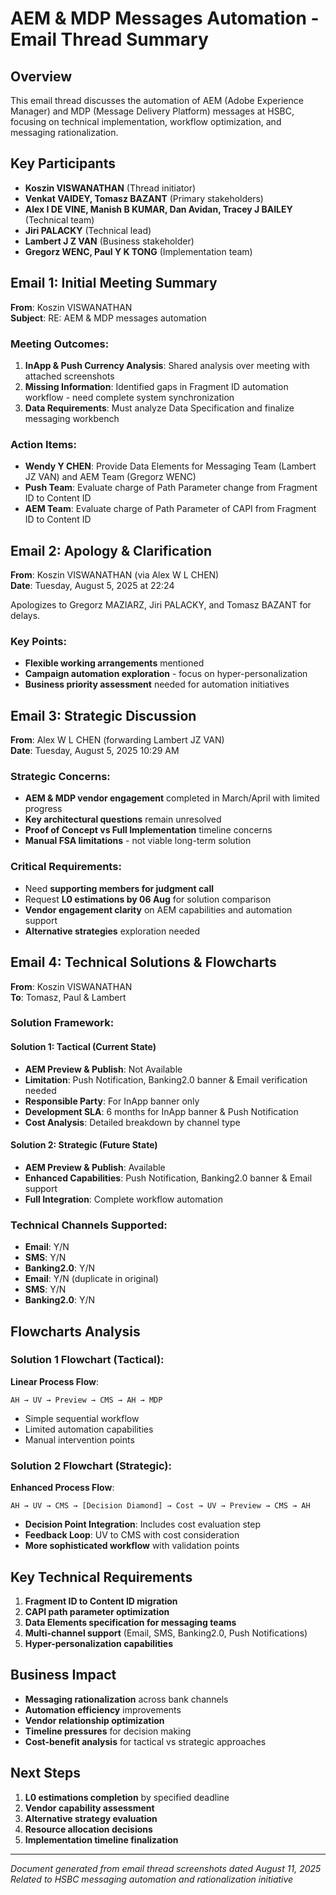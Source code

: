 # AEM & MDP Messages Automation - Email Thread Summary

## Overview
This email thread discusses the automation of AEM (Adobe Experience Manager) and MDP (Message Delivery Platform) messages at HSBC, focusing on technical implementation, workflow optimization, and messaging rationalization.

## Key Participants
- **Koszin VISWANATHAN** (Thread initiator)
- **Venkat VAIDEY, Tomasz BAZANT** (Primary stakeholders) 
- **Alex I DE VINE, Manish B KUMAR, Dan Avidan, Tracey J BAILEY** (Technical team)
- **Jiri PALACKY** (Technical lead)
- **Lambert J Z VAN** (Business stakeholder)
- **Gregorz WENC, Paul Y K TONG** (Implementation team)

## Email 1: Initial Meeting Summary
**From**: Koszin VISWANATHAN  
**Subject**: RE: AEM & MDP messages automation

### Meeting Outcomes:
1. **InApp & Push Currency Analysis**: Shared analysis over meeting with attached screenshots
2. **Missing Information**: Identified gaps in Fragment ID automation workflow - need complete system synchronization
3. **Data Requirements**: Must analyze Data Specification and finalize messaging workbench

### Action Items:
- **Wendy Y CHEN**: Provide Data Elements for Messaging Team (Lambert JZ VAN) and AEM Team (Gregorz WENC)
- **Push Team**: Evaluate charge of Path Parameter change from Fragment ID to Content ID
- **AEM Team**: Evaluate charge of Path Parameter of CAPI from Fragment ID to Content ID

## Email 2: Apology & Clarification
**From**: Koszin VISWANATHAN (via Alex W L CHEN)  
**Date**: Tuesday, August 5, 2025 at 22:24

Apologizes to Gregorz MAZIARZ, Jiri PALACKY, and Tomasz BAZANT for delays.

### Key Points:
- **Flexible working arrangements** mentioned
- **Campaign automation exploration** - focus on hyper-personalization
- **Business priority assessment** needed for automation initiatives

## Email 3: Strategic Discussion
**From**: Alex W L CHEN (forwarding Lambert JZ VAN)  
**Date**: Tuesday, August 5, 2025 10:29 AM

### Strategic Concerns:
- **AEM & MDP vendor engagement** completed in March/April with limited progress
- **Key architectural questions** remain unresolved
- **Proof of Concept vs Full Implementation** timeline concerns
- **Manual FSA limitations** - not viable long-term solution

### Critical Requirements:
- Need **supporting members for judgment call**
- Request **L0 estimations by 06 Aug** for solution comparison
- **Vendor engagement clarity** on AEM capabilities and automation support
- **Alternative strategies** exploration needed

## Email 4: Technical Solutions & Flowcharts
**From**: Koszin VISWANATHAN  
**To**: Tomasz, Paul & Lambert

### Solution Framework:

#### **Solution 1: Tactical (Current State)**
- **AEM Preview & Publish**: Not Available
- **Limitation**: Push Notification, Banking2.0 banner & Email verification needed
- **Responsible Party**: For InApp banner only
- **Development SLA**: 6 months for InApp banner & Push Notification
- **Cost Analysis**: Detailed breakdown by channel type

#### **Solution 2: Strategic (Future State)**  
- **AEM Preview & Publish**: Available
- **Enhanced Capabilities**: Push Notification, Banking2.0 banner & Email support
- **Full Integration**: Complete workflow automation

### Technical Channels Supported:
- **Email**: Y/N
- **SMS**: Y/N  
- **Banking2.0**: Y/N
- **Email**: Y/N (duplicate in original)
- **SMS**: Y/N
- **Banking2.0**: Y/N

## Flowcharts Analysis

### Solution 1 Flowchart (Tactical):
**Linear Process Flow**:
```
AH → UV → Preview → CMS → AH → MDP
```
- Simple sequential workflow
- Limited automation capabilities
- Manual intervention points

### Solution 2 Flowchart (Strategic):
**Enhanced Process Flow**:
```
AH → UV → CMS → [Decision Diamond] → Cost → UV → Preview → CMS → AH
```
- **Decision Point Integration**: Includes cost evaluation step
- **Feedback Loop**: UV to CMS with cost consideration
- **More sophisticated workflow** with validation points

## Key Technical Requirements
1. **Fragment ID to Content ID migration**
2. **CAPI path parameter optimization**
3. **Data Elements specification for messaging teams**
4. **Multi-channel support** (Email, SMS, Banking2.0, Push Notifications)
5. **Hyper-personalization capabilities**

## Business Impact
- **Messaging rationalization** across bank channels
- **Automation efficiency** improvements
- **Vendor relationship optimization**
- **Timeline pressures** for decision making
- **Cost-benefit analysis** for tactical vs strategic approaches

## Next Steps
1. **L0 estimations completion** by specified deadline
2. **Vendor capability assessment**
3. **Alternative strategy evaluation**
4. **Resource allocation decisions**
5. **Implementation timeline finalization**

---

*Document generated from email thread screenshots dated August 11, 2025*
*Related to HSBC messaging automation and rationalization initiative*